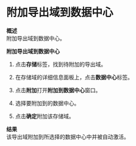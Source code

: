 # 附加导出域到数据中心

**概述**<br/>
附加导出域到数据中心。

**附加导出域到数据中心**

1. 点击**存储**标签，找到待附加的导出域。

2. 在存储域的详细信息面板上，点击**数据中心**标签。

3. 点击**附加**打开**附加到数据中心**窗口。

4. 选择要附加到的数据中心。

5. 点击**确定**附加该存储域。

**结果**<br/>
该导出域附加到所选择的数据中心中并被自动激活。

